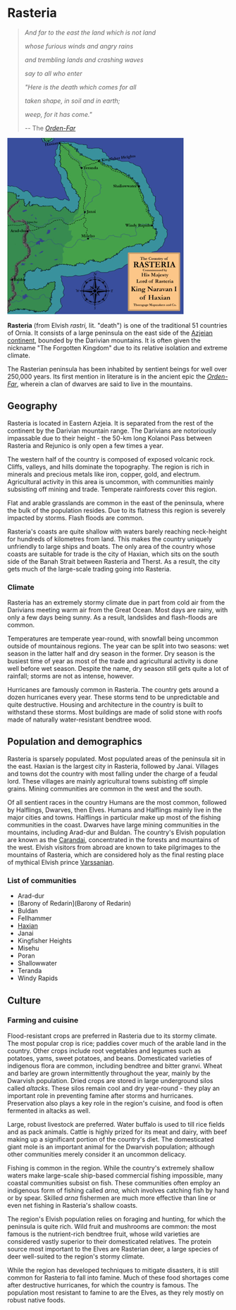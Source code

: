 # Rasteria

> *And far to the east the land which is not land*
>
> *whose furious winds and angry rains*
>
> *and trembling lands and crashing waves*
>
> *say to all who enter*
>
> *"Here is the death which comes for all*
>
> *taken shape, in soil and in earth;*
>
> *weep, for it has come."*
>
> -- The [*Orden-Far*](Orden-Far)

[![](https://raw.githubusercontent.com/lel-rc/Ornia-Wiki/master/assets/resized/Rasteria_RESIZED.jpg)](https://raw.githubusercontent.com/lel-rc/Ornia-Wiki/master/assets/Rasteria.png)

**Rasteria** (from Elvish *rastri,* lit. "death") is one of the traditional 51 countries of Ornia. It consists of a large peninsula on the east side of the [Azjeian continent](Azjeia), bounded by the Darivian mountains. It is often given the nickname "The Forgotten Kingdom" due to its relative isolation and extreme climate.

The Rasterian peninsula has been inhabited by sentient beings for well over 250,000 years. Its first mention in literature is in the ancient epic the [*Orden-Far*](Orden-Far.md), wherein a clan of dwarves are said to live in the mountains.

## Geography 

Rasteria is located in Eastern Azjeia. It is separated from the rest of the continent by the Darivian mountain range. The Darivians are notoriously impassable due to their height - the 50-km long Kolanoi Pass between Rasteria and Rejunico is only open a few times a year. 

The western half of the country is composed of exposed volcanic rock. Cliffs, valleys, and hills dominate the topography. The region is rich in minerals and precious metals like iron, copper, gold, and electrum. Agricultural activity in this area is uncommon, with communities mainly subsisting off mining and trade. Temperate rainforests cover this region. 

Flat and arable grasslands are common in the east of the peninsula, where the bulk of the population resides. Due to its flatness this region is severely impacted by storms. Flash floods are common.

Rasteria's coasts are quite shallow with waters barely reaching neck-height for hundreds of kilometres from land. This makes the country uniquely unfriendly to large ships and boats. The only area of the country whose coasts are suitable for trade is the city of Haxian, which sits on the south side of the Banah Strait between Rasteria and Therst. As a result, the city gets much of the large-scale trading going into Rasteria.

### Climate

Rasteria has an extremely stormy climate due in part from cold air from the Darivians meeting warm air from the Great Ocean. Most days are rainy, with only a few days being sunny. As a result, landslides and flash-floods are common. 

Temperatures are temperate year-round, with snowfall being uncommon outside of mountainous regions. The year can be split into two seasons: wet season in the latter half and dry season in the former. Dry season is the busiest time of year as most of the trade and agricultural activity is done well before wet season. Despite the name, dry season still gets quite a lot of rainfall; storms are not as intense, however.

Hurricanes are famously common in Rasteria. The country gets around a dozen hurricanes every year. These storms tend to be unpredictable and quite destructive. Housing and architecture in the country is built to withstand these storms. Most buildings are made of solid stone with roofs made of naturally water-resistant bendtree wood. 

## Population and demographics

Rasteria is sparsely populated. Most populated areas of the peninsula sit in the east. Haxian is the largest city in Rasteria, followed by Janai. Villages and towns dot the country with most falling under the charge of a feudal lord. These villages are mainly agricultural towns subisting off simple grains. Mining communities are common in the west and the south.

Of all sentient races in the country Humans are the most common, followed by Halflings, Dwarves, then Elves. Humans and Halflings mainly live in the major cities and towns. Halflings in particular make up most of the fishing communities in the coast. Dwarves have large mining communities in the mountains, including Arad-dur and Buldan. The country's Elvish population are known as the [Carandai](Carandai), concentrated in the forests and mountains of the west. Elvish visitors from abroad are known to take pilgrimages to the mountains of Rasteria, which are considered holy as the final resting place of mythical Elvish prince [Varssanian](Orden-Far).

### List of communities

- Arad-dur
- [Barony of Redarin](Barony of Redarin)
- Buldan
- Fellhammer
- [Haxian](Haxian)
- Janai
- Kingfisher Heights
- Misehu
- Poran
- Shallowwater
- Teranda
- Windy Rapids

## Culture

### Farming and cuisine

Flood-resistant crops are preferred in Rasteria due to its stormy climate. The most popular crop is rice; paddies cover much of the arable land in the country. Other crops include root vegetables and legumes such as potatoes, yams, sweet potatoes, and beans. Domesticated varieties of indigenous flora are common, including bendtree and bitter granvi. Wheat and barley are grown intermittently throughout the year, mainly by the Dwarvish population. Dried crops are stored in large underground silos called *altacks*. These silos remain cool and dry year-round - they play an important role in preventing famine after storms and hurricanes. Preservation also plays a key role in the region's cuisine, and food is often fermented in altacks as well.

Large, robust livestock are preferred. Water buffalo is used to till rice fields and as pack animals. Cattle is highly prized for its meat and dairy, with beef making up a significant portion of the country's diet. The domesticated giant mole is an important animal for the Dwarvish population; although other communities merely consider it an uncommon delicacy.

Fishing is common in the region. While the country's extremely shallow waters make large-scale ship-based commercial fishing impossible, many coastal communities subsist on fish. These communities often employ an indigenous form of fishing called *arna,* which involves catching fish by hand or by spear. Skilled *arna* fishermen are much more effective than line or even net fishing in Rasteria's shallow coasts.

The region's Elvish population relies on foraging and hunting, for which the peninsula is quite rich. Wild fruit and mushrooms are common: the most famous is the nutrient-rich bendtree fruit, whose wild varieties are considered vastly superior to their domesticated relatives. The protein source most important to the Elves are Rasterian deer, a large species of deer well-suited to the region's stormy climate.

While the region has developed techniques to mitigate disasters, it is still common for Rasteria to fall into famine. Much of these food shortages come after destructive hurricanes, for which the country is famous. The population most resistant to famine to are the Elves, as they rely mostly on robust native foods.

